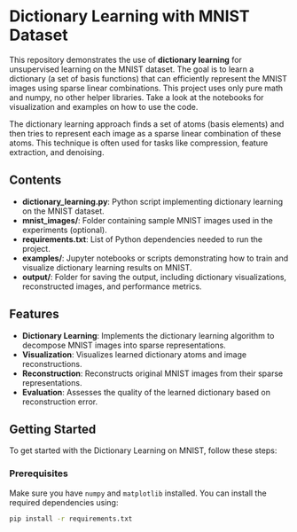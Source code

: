 # Dictionary Learning with MNIST Dataset

This repository demonstrates the use of **dictionary learning** for unsupervised learning on the MNIST dataset. The goal is to learn a dictionary (a set of basis functions) that can efficiently represent the MNIST images using sparse linear combinations. This project uses only pure math and numpy, no other helper libraries. Take a look at the notebooks for visualization and examples on how to use the code.

The dictionary learning approach finds a set of atoms (basis elements) and then tries to represent each image as a sparse linear combination of these atoms. This technique is often used for tasks like compression, feature extraction, and denoising.

## Contents

- **dictionary_learning.py**: Python script implementing dictionary learning on the MNIST dataset.
- **mnist_images/**: Folder containing sample MNIST images used in the experiments (optional).
- **requirements.txt**: List of Python dependencies needed to run the project.
- **examples/**: Jupyter notebooks or scripts demonstrating how to train and visualize dictionary learning results on MNIST.
- **output/**: Folder for saving the output, including dictionary visualizations, reconstructed images, and performance metrics.

## Features

- **Dictionary Learning**: Implements the dictionary learning algorithm to decompose MNIST images into sparse representations.
- **Visualization**: Visualizes learned dictionary atoms and image reconstructions.
- **Reconstruction**: Reconstructs original MNIST images from their sparse representations.
- **Evaluation**: Assesses the quality of the learned dictionary based on reconstruction error.

## Getting Started

To get started with the Dictionary Learning on MNIST, follow these steps:

### Prerequisites

Make sure you have `numpy` and `matplotlib` installed. You can install the required dependencies using:

```bash
pip install -r requirements.txt
